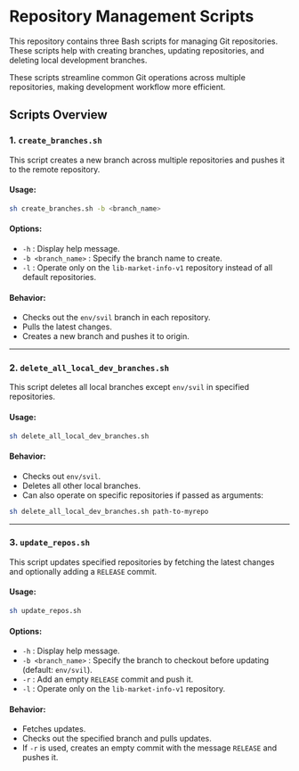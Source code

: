 # Repository Management Scripts

This repository contains three Bash scripts for managing Git repositories. These scripts help with creating branches, updating repositories, and deleting local development branches.

These scripts streamline common Git operations across multiple repositories, making development workflow more efficient.

## Scripts Overview

### 1. `create_branches.sh`
This script creates a new branch across multiple repositories and pushes it to the remote repository.

#### Usage:
```bash
sh create_branches.sh -b <branch_name>
```

#### Options:
- `-h` : Display help message.
- `-b <branch_name>` : Specify the branch name to create.
- `-l` : Operate only on the `lib-market-info-v1` repository instead of all default repositories.

#### Behavior:
- Checks out the `env/svil` branch in each repository.
- Pulls the latest changes.
- Creates a new branch and pushes it to origin.

---

### 2. `delete_all_local_dev_branches.sh`
This script deletes all local branches except `env/svil` in specified repositories.

#### Usage:
```bash
sh delete_all_local_dev_branches.sh
```

#### Behavior:
- Checks out `env/svil`.
- Deletes all other local branches.
- Can also operate on specific repositories if passed as arguments:
```bash
sh delete_all_local_dev_branches.sh path-to-myrepo
```

---

### 3. `update_repos.sh`
This script updates specified repositories by fetching the latest changes and optionally adding a `RELEASE` commit.

#### Usage:
```bash
sh update_repos.sh
```

#### Options:
- `-h` : Display help message.
- `-b <branch_name>` : Specify the branch to checkout before updating (default: `env/svil`).
- `-r` : Add an empty `RELEASE` commit and push it.
- `-l` : Operate only on the `lib-market-info-v1` repository.

#### Behavior:
- Fetches updates.
- Checks out the specified branch and pulls updates.
- If `-r` is used, creates an empty commit with the message `RELEASE` and pushes it.

